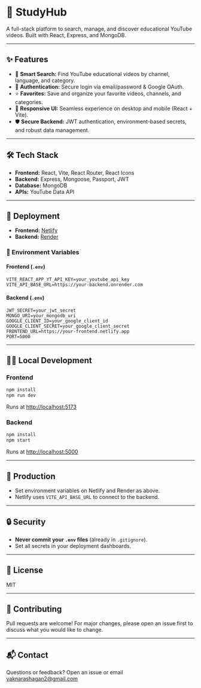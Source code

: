 # 🚀 StudyHub

A full-stack platform to search, manage, and discover educational YouTube videos. Built with React, Express, and MongoDB.

---

## ✨ Features

- 🔎 **Smart Search:** Find YouTube educational videos by channel, language, and category.
- 🔐 **Authentication:** Secure login via email/password & Google OAuth.
- ⭐ **Favorites:** Save and organize your favorite videos, channels, and categories.
- 📱 **Responsive UI:** Seamless experience on desktop and mobile (React + Vite).
- 🛡️ **Secure Backend:** JWT authentication, environment-based secrets, and robust data management.

---

## 🛠️ Tech Stack

- **Frontend:** React, Vite, React Router, React Icons
- **Backend:** Express, Mongoose, Passport, JWT
- **Database:** MongoDB
- **APIs:** YouTube Data API

---

## 🚚 Deployment

- **Frontend:** [Netlify](https://www.netlify.com/)
- **Backend:** [Render](https://render.com/)

### 🌱 Environment Variables

#### Frontend (`.env`)

```
VITE_REACT_APP_YT_API_KEY=your_youtube_api_key
VITE_API_BASE_URL=https://your-backend.onrender.com
```

#### Backend (`.env`)

```
JWT_SECRET=your_jwt_secret
MONGO_URI=your_mongodb_uri
GOOGLE_CLIENT_ID=your_google_client_id
GOOGLE_CLIENT_SECRET=your_google_client_secret
FRONTEND_URL=https://your-frontend.netlify.app
PORT=5000
```

---

## 🧑‍💻 Local Development

### Frontend

```sh
npm install
npm run dev
```

Runs at [http://localhost:5173](http://localhost:5173)

### Backend

```sh
npm install
npm start
```

Runs at [http://localhost:5000](http://localhost:5000)

---

## 🚀 Production

- Set environment variables on Netlify and Render as above.
- Netlify uses `VITE_API_BASE_URL` to connect to the backend.

---

## 🔒 Security

- **Never commit your `.env` files** (already in `.gitignore`).
- Set all secrets in your deployment dashboards.

---

## 📄 License

MIT

---

## 🤝 Contributing

Pull requests are welcome! For major changes, please open an issue first to discuss what you would like to change.

---

## 📬 Contact

Questions or feedback? Open an issue or email [yaknarashagan2@gmail.com](mailto:yaknarashagan2@gmail.com)
